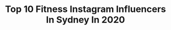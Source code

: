 ---
title: Top 10 Fitness Instagram Influencers In Sydney In 2020
description: >-
  Find top fitness Instagram influencers in Sydney in 2020. Most popular hashtags: #fitness #sydneyharbour #sydneyaustralia #model.
platform: Instagram
profiles:
  - username: "heathkeating"
    fullname: >-
      HEATH KEATING
    location: "Australia"
    followers: 21867
    engagement: 364
    commentsToLikes: 0.018918
    id: ck5py3eu7u4fn0i1120dnff3w
    verified: false
    hashtags: "#teamm8, #gaysydney, #supplements, #saturdaynight"
  - username: "iamkhanporter"
    fullname: >-
      Khan Porter
    location: "Australia"
    followers: 144807
    engagement: 285
    commentsToLikes: 0.018620
    id: ck5zl35niknev0i14qqgmqg29
    verified: true
    hashtags: "#creepersdog, #newhobby, #lsd, #besties"
  - username: "nath_page"
    fullname: >-
      𝐍𝐀𝐓𝐇𝐀𝐍 𝐏𝐀𝐆𝐄
    location: "Australia"
    followers: 67772
    engagement: 342
    commentsToLikes: 0.060973
    id: ck8szdaqdnz700j78jj9bye27
    verified: false
    hashtags: ""
  - username: "teganpaigechapman"
    fullname: >-
      TEGAN | WEIGHTLOSS -36kgs 💪🏻
    location: "Australia"
    followers: 211333
    engagement: 252
    commentsToLikes: 0.026171
    id: ck0u87rse6nc50i196p5a66zx
    verified: false
    hashtags: "#snack, #traveltheworld, #fatfreezing, #bathingboxes"
  - username: "jessienorbz"
    fullname: >-
      J E S S I E  N O R B U R Y
    location: "Australia"
    followers: 14430
    engagement: 535
    commentsToLikes: 0.050960
    id: ck13c71xkyxbe0i19kvzguau6
    verified: false
    hashtags: "#isolation, #quarantinelife, #new, #quarantine"
  - username: "termsandconditionsapply"
    fullname: >-
      CHRISTOPHER HAYES
    location: "Australia"
    followers: 25252
    engagement: 244
    commentsToLikes: 0.014858
    id: ck14lhc66uobx0i19sk1l8xel
    verified: false
    hashtags: "#swimwear, #boyswithpools, #sydneymardigras, #aware"
  - username: "roddickt"
    fullname: >-
      Rod ありがとう‼ 🔓7️⃣0️⃣0️⃣0️⃣
    location: "Australia"
    followers: 7646
    engagement: 685
    commentsToLikes: 0.024106
    id: ck6ts3bcl2iui0j71zldzxs9h
    verified: false
    hashtags: "#wellness, #gopro, #gayhunk, #gaytaipei"
  - username: "marlenesilver"
    fullname: >-
      MARLENE SILVER
    location: "Australia"
    followers: 18218
    engagement: 116
    commentsToLikes: 0.040379
    id: ck6u3i89zxxqc0j71a3qhic93
    verified: false
    hashtags: "#eyes, #fashionlook, #travelers, #congobars"
  - username: "baileyhaslam_pt"
    fullname: >-
      Bailey | Personal Trainer
    location: "Australia"
    followers: 9420
    engagement: 344
    commentsToLikes: 0.398159
    id: ck15rqaia95ok0i193ygernlg
    verified: false
    hashtags: "#forevergrowingthepeach"
  - username: "flt_girls"
    fullname: >-
      💥 Amazing Hot Babes 💥
    location: "Australia"
    followers: 15486
    engagement: 211
    commentsToLikes: 0.048557
    id: ckap162y5t7gp0i78rlzrsesk
    verified: false
    hashtags: ""
---